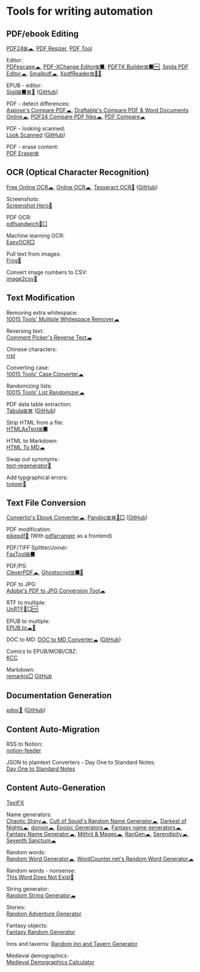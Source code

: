 
# Tools for writing automation

## PDF/ebook Editing

[PDF24⊞☁](https://en.pdf24.org/),
[PDF Resizer](https://pdfresizer.com/),
[PDF Tool](https://www.pdftool.org/)

Editor:  
[PDFescape☁](https://www.pdfescape.com/windows/),
[PDF-XChange Editor⊞■](https://pdf-xchange.eu/pdf-xchange-editor/index.htm),
[PDFTK Builder⊞■🆓](http://www.angusj.com/pdftkb/),
[Sejda PDF Editor☁](https://www.sejda.com/pdf-editor),
[Smallpdf☁](https://smallpdf.com/),
[XpdfReader⊞🐧🆓](https://www.xpdfreader.com/)

EPUB - editor:  
[Sigil⊞■⌘🐧](https://sigil-ebook.com/) ([GitHub](https://github.com/Sigil-Ebook/Sigil))

PDF - detect differences:  
[Aspose's Compare PDF☁](https://products.aspose.app/pdf/comparison),
[Draftable's Compare PDF & Word Documents Online☁](https://draftable.com/compare),
[PDF24 Compare PDF files☁](https://tools.pdf24.org/en/compare-pdf),
[PDF Compare☁](https://copyleaks.com/text-compare/compare-pdf-files)

PDF - looking scanned:  
[Look Scanned](https://lookscanned.io/) ([GitHub](https://github.com/rwv/lookscanned.io))

PDF - erase content:  
[PDF Eraser⊞](https://www.pdferaser.net/)

## OCR (Optical Character Recognition)

[Free Online OCR☁](https://www.newocr.com/),
[Online OCR☁](https://www.onlineocr.net/),
[Tesseract OCR🐧](https://tesseract-ocr.github.io/) ([GitHub](https://github.com/tesseract-ocr/tesseract))

Screenshots:  
[Screenshot Hero🍎](https://asadmemon.com/projects/screenshothero/)

PDF OCR:  
[pdfsandwich🐧□](http://www.tobias-elze.de/pdfsandwich/)

Machine learning OCR:  
[EasyOCR□](https://github.com/JaidedAI/EasyOCR)

Pull text from images:  
[Frog🐧](https://flathub.org/apps/com.github.tenderowl.frog)

Convert image numbers to CSV:  
[image2csv🐍](https://github.com/artperrin/image2csv)

## Text Modification

Removing extra whitespace:  
[10015 Tools' Multiple Whitespace Remover☁](https://10015.io/tools/multiple-whitespace-remover)

Reversing text:  
[Comment Picker's Reverse Text☁](https://commentpicker.com/reverse-text.php)

Chinese characters:  
[rrpl](https://github.com/LingDong-/rrpl)

Converting case:  
[10015 Tools' Case Converter☁](https://10015.io/tools/case-converter)

Randomizing lists:  
[10015 Tools' List Randomizer☁](https://10015.io/tools/list-randomizer)

PDF data table extraction:  
[Tabula⊞⌘](https://tabula.technology/) ([GitHub](https://github.com/tabulapdf/tabula))

Strip HTML from a file:  
[HTMLAsText⊞■](https://www.nirsoft.net/utils/htmlastext.html)

HTML to Markdown:  
[HTML To MD☁](https://htmltomd.com/)

Swap out synonyms:  
[text-regenerator🐍](https://github.com/jddunn/text-regenerator)

Add typgraphical errors:  
[typoer🐍](https://github.com/georgetian3/typoer)

## Text File Conversion

[Convertio's Ebook Converter☁](https://convertio.co/ebook-converter/),
[Pandoc⊞⌘🐧□](https://pandoc.org/) ([GitHub](https://github.com/jgm/pandoc))

PDF modification:  
[pikepdf🐍](https://github.com/pikepdf/pikepdf) (With [pdfarranger](https://github.com/pdfarranger/pdfarranger)
 as a frontend)

PDF/TIFF Splitter/Joiner:  
[FaxTool⊞■](https://sector-seven.com/software/faxtool)

PDF/PS:  
[CleverPDF☁](https://www.cleverpdf.com/),
[Ghostscript⊞■🐧](https://www.ghostscript.com/)

PDF to JPG:  
[Adobe's PDF to JPG Conversion Tool☁](https://www.adobe.com/acrobat/online/pdf-to-jpg.html)

RTF to multiple:  
[UnRTF🐧□🆓](https://www.gnu.org/software/unrtf/)

EPUB to multiple:  
[EPUB.to☁🔌](https://epub.to/)

DOC to MD:
[DOC to MD Converter☁](https://word2md.com/) ([GitHub](https://github.com/benbalter/word-to-markdown-js))

Comics to EPUB/MOBI/CBZ:  
[KCC](https://github.com/ciromattia/kcc)

Markdown:  
[remarkjs□](https://remark.js.org/) [GitHub](https://github.com/remarkjs/remark)

## Documentation Generation

[pdoc🐍](https://pdoc.dev/) ([GitHub](https://github.com/mitmproxy/pdoc))

## Content Auto-Migration

RSS to Notion:  
[notion-feeder](https://github.com/ravgeetdhillon/notion-feeder)

JSON to plaintext Converters - Day One to Standard Notes:  
[Day One to Standard Notes](https://github.com/ArneTR/standardnotes_day_one_importer)

## Content Auto-Generation

[TextFX](https://textfx.withgoogle.com/)

Name generators:  
[Chaotic Shiny☁](https://www.chaoticshiny.com/),
[Cult of Squid's Random Name Generator☁](https://squid.org/rpg-random-generator),
[Darkest of Nights☁](https://www.darkestofnights.com/gens.php),
[donjon☁](https://donjon.bin.sh/),
[Eposic Generators☁](https://www.trollmystic.com/pub/category/generators/),
[Fantasy name generators☁](https://www.fantasynamegenerators.com/),
[Fantasy Name Generator☁](https://donjon.bin.sh/fantasy/name/),
[Mithril & Mages☁](https://www.mithrilandmages.com/),
[RanGen☁](https://www.rangen.co.uk/),
[Serendipity☁](https://nine.frenchboys.net/),
[Seventh Sanctum☁](https://www.seventhsanctum.com/)

Random words:  
[Random Word Generator☁](https://commentpicker.com/random-word-generator.php),
[WordCounter.net's Random Word Generator☁](https://wordcounter.net/random-word-generator)

Random words - nonsense:  
[This Word Does Not Exist🎰](https://www.thisworddoesnotexist.com/)

String generator:  
[Random String Generator☁](https://commentpicker.com/string-generator.php)

Stories:  
[Random Adventure Generator](https://donjon.bin.sh/fantasy/adventure/)

Fantasy objects:  
[Fantasy Random Generator](https://donjon.bin.sh/fantasy/random/)

Inns and taverns:
[Random Inn and Tavern Generator](https://donjon.bin.sh/fantasy/inn/)

Medieval demographics:  
[Medieval Demographics Calculator](https://donjon.bin.sh/fantasy/demographics/)
